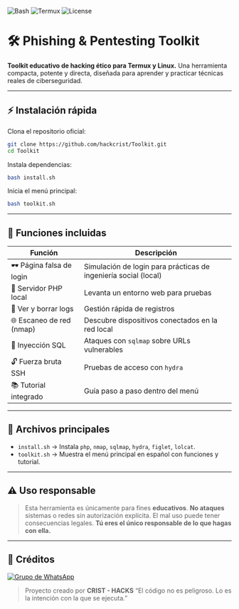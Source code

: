 ![Bash](https://img.shields.io/badge/Bash-4.4+-blue?logo=gnubash&logoColor=white)
![Termux](https://img.shields.io/badge/Compatible-Termux%20%7C%20Linux-orange)
![License](https://img.shields.io/badge/Licencia-Educativa-red)

# 🛠️ Phishing & Pentesting Toolkit

**Toolkit educativo de hacking ético para Termux y Linux.**
Una herramienta compacta, potente y directa, diseñada para aprender y practicar técnicas reales de ciberseguridad.

---

## ⚡ Instalación rápida

Clona el repositorio oficial:

```bash
git clone https://github.com/hackcrist/Toolkit.git
cd Toolkit
```

Instala dependencias:

```bash
bash install.sh
```

Inicia el menú principal:

```bash
bash toolkit.sh
```

---

## 🧰 Funciones incluidas

| Función                  | Descripción                                                    |
|--------------------------|----------------------------------------------------------------|
| 🕶️ Página falsa de login | Simulación de login para prácticas de ingeniería social (local) |
| 🔌 Servidor PHP local    | Levanta un entorno web para pruebas                            |
| 🧾 Ver y borrar logs     | Gestión rápida de registros                                    |
| 🌐 Escaneo de red (nmap) | Descubre dispositivos conectados en la red local               |
| 💉 Inyección SQL         | Ataques con `sqlmap` sobre URLs vulnerables                    |
| 🔓 Fuerza bruta SSH      | Pruebas de acceso con `hydra`                                  |
| 📚 Tutorial integrado    | Guía paso a paso dentro del menú                               |

---

## 📁 Archivos principales

- `install.sh` → Instala `php`, `nmap`, `sqlmap`, `hydra`, `figlet`, `lolcat`.
- `toolkit.sh` → Muestra el menú principal en español con funciones y tutorial.

---

## ⚠️ Uso responsable

> Esta herramienta es únicamente para fines **educativos**.
> **No ataques** sistemas o redes sin autorización explícita.
> El mal uso puede tener consecuencias legales.
> **Tú eres el único responsable de lo que hagas con ella.**

---

## 👾 Créditos

[![Grupo de WhatsApp](https://img.shields.io/badge/WhatsApp%20Grupo-Unirse-25D366?style=for-the-badge&logo=whatsapp&logoColor=white)](https://chat.whatsapp.com/GzBSj4WOX767tk1we1vTYH)

> Proyecto creado por **CRIST - HACKS**
> “El código no es peligroso. Lo es la intención con la que se ejecuta.”
